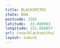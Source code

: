 ```yaml
---
title: BLACKSMITHS
state: NSW
postcode: 2281
latitude: -33.089963
longitude: 151.668857
url: /nsw/blacksmiths/
layout: suburb
---
```


